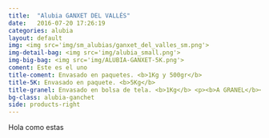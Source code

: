 ```yaml
---
title:  "Alubia GANXET DEL VALLÉS"
date:   2016-07-20 17:26:19
categories: alubia
layout: default
img: <img src='img/sm_alubias/ganxet_del_valles_sm.png'>
img-detail-bag: <img src='img/alubia_small.png'>
img-big-bag: <img src='img/ALUBIA-GANXET-5K.png'>
coment: Este es el uno
title-coment: Envasado en paquetes. <b>1Kg y 500gr</b>
title-5K: Envasado en paquete. <b>5Kg</b>
title-granel: Envasado en bolsa de tela. <b>1Kg</b> <p><b>A GRANEL</b><br> Envasado en bolsa de <b>10Kg, 25Kg</b> 
bg-class: alubia-ganchet 
side: products-right
---
```


Hola como estas